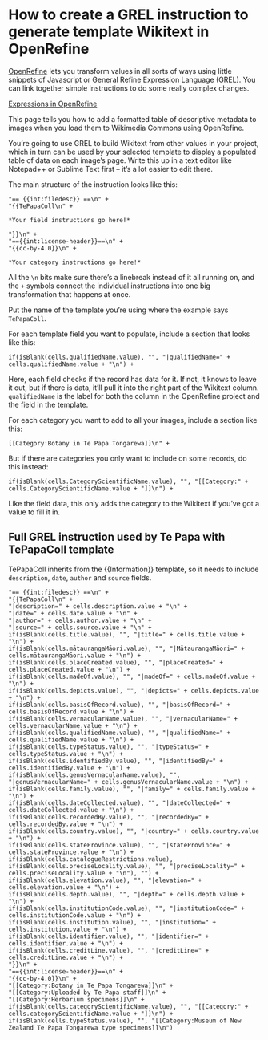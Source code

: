 # How to create a GREL instruction to generate template Wikitext in OpenRefine
[OpenRefine](https://openrefine.org/) lets you transform values in all sorts of ways using little snippets of Javascript or General Refine Expression Language (GREL). You can link together simple instructions to do some really complex changes.

[Expressions in OpenRefine](https://openrefine.org/docs/manual/expressions)

This page tells you how to add a formatted table of descriptive metadata to images when you load them to Wikimedia Commons using OpenRefine.

You’re going to use GREL to build Wikitext from other values in your project, which in turn can be used by your selected template to display a populated table of data on each image’s page. Write this up in a text editor like Notepad++ or Sublime Text first – it’s a lot easier to edit there.

The main structure of the instruction looks like this:

```
"== {{int:filedesc}} ==\n" +
"{{TePapaColl\n" +

*Your field instructions go here!*

"}}\n" +
"=={{int:license-header}}==\n" +
"{{cc-by-4.0}}\n" +

*Your category instructions go here!*
```

All the `\n` bits make sure there’s a linebreak instead of it all running on, and the `+` symbols connect the individual instructions into one big transformation that happens at once.

Put the name of the template you’re using where the example says `TePapaColl`.

For each template field you want to populate, include a section that looks like this:

```
if(isBlank(cells.qualifiedName.value), "", "|qualifiedName=" + cells.qualifiedName.value + "\n") +
```

Here, each field checks if the record has data for it. If not, it knows to leave it out, but if there is data, it’ll pull it into the right part of the Wikitext column. `qualifiedName` is the label for both the column in the OpenRefine project and the field in the template.

For each category you want to add to all your images, include a section like this:

```
[[Category:Botany in Te Papa Tongarewa]]\n" +
```

But if there are categories you only want to include on some records, do this instead:

```
if(isBlank(cells.CategoryScientificName.value), "", "[[Category:" + cells.CategoryScientificName.value + "]]\n") +
```

Like the field data, this only adds the category to the Wikitext if you’ve got a value to fill it in.

## Full GREL instruction used by Te Papa with TePapaColl template
TePapaColl inherits from the {{Information}} template, so it needs to include `description`, `date`, `author` and `source` fields.
```
"== {{int:filedesc}} ==\n" +
"{{TePapaColl\n" +
"|description=" + cells.description.value + "\n" +
"|date=" + cells.date.value + "\n" +
"|author=" + cells.author.value + "\n" +
"|source=" + cells.source.value + "\n" +
if(isBlank(cells.title.value), "", "|title=" + cells.title.value + "\n") +
if(isBlank(cells.mātaurangaMāori.value), "", "|MātaurangaMāori=" + cells.mātaurangaMāori.value + "\n") +
if(isBlank(cells.placeCreated.value), "", "|placeCreated=" + cells.placeCreated.value + "\n") +
if(isBlank(cells.madeOf.value), "", "|madeOf=" + cells.madeOf.value + "\n") +
if(isBlank(cells.depicts.value), "", "|depicts=" + cells.depicts.value + "\n") +
if(isBlank(cells.basisOfRecord.value), "", "|basisOfRecord=" + cells.basisOfRecord.value + "\n") +
if(isBlank(cells.vernacularName.value), "", "|vernacularName=" + cells.vernacularName.value + "\n") +
if(isBlank(cells.qualifiedName.value), "", "|qualifiedName=" + cells.qualifiedName.value + "\n") +
if(isBlank(cells.typeStatus.value), "", "|typeStatus=" + cells.typeStatus.value + "\n") +
if(isBlank(cells.identifiedBy.value), "", "|identifiedBy=" + cells.identifiedBy.value + "\n") +
if(isBlank(cells.genusVernacularName.value), "", "|genusVernacularName=" + cells.genusVernacularName.value + "\n") +
if(isBlank(cells.family.value), "", "|family=" + cells.family.value + "\n") +
if(isBlank(cells.dateCollected.value), "", "|dateCollected=" + cells.dateCollected.value + "\n") +
if(isBlank(cells.recordedBy.value), "", "|recordedBy=" + cells.recordedBy.value + "\n") +
if(isBlank(cells.country.value), "", "|country=" + cells.country.value + "\n") +
if(isBlank(cells.stateProvince.value), "", "|stateProvince=" + cells.stateProvince.value + "\n") +
if(isBlank(cells.catalogueRestrictions.value), if(isBlank(cells.preciseLocality.value), "", "|preciseLocality=" + cells.preciseLocality.value + "\n"), "") +
if(isBlank(cells.elevation.value), "", "|elevation=" + cells.elevation.value + "\n") +
if(isBlank(cells.depth.value), "", "|depth=" + cells.depth.value + "\n") +
if(isBlank(cells.institutionCode.value), "", "|institutionCode=" + cells.institutionCode.value + "\n") +
if(isBlank(cells.institution.value), "", "|institution=" + cells.institution.value + "\n") +
if(isBlank(cells.identifier.value), "", "|identifier=" + cells.identifier.value + "\n") +
if(isBlank(cells.creditLine.value), "", "|creditLine=" + cells.creditLine.value + "\n") +
"}}\n" +
"=={{int:license-header}}==\n" +
"{{cc-by-4.0}}\n" +
"[[Category:Botany in Te Papa Tongarewa]]\n" +
"[[Category:Uploaded by Te Papa staff]]\n" +
"[[Category:Herbarium specimens]]\n" +
if(isBlank(cells.categoryScientificName.value), "", "[[Category:" + cells.categoryScientificName.value + "]]\n") +
if(isBlank(cells.typeStatus.value), "", "[[Category:Museum of New Zealand Te Papa Tongarewa type specimens]]\n")
```
